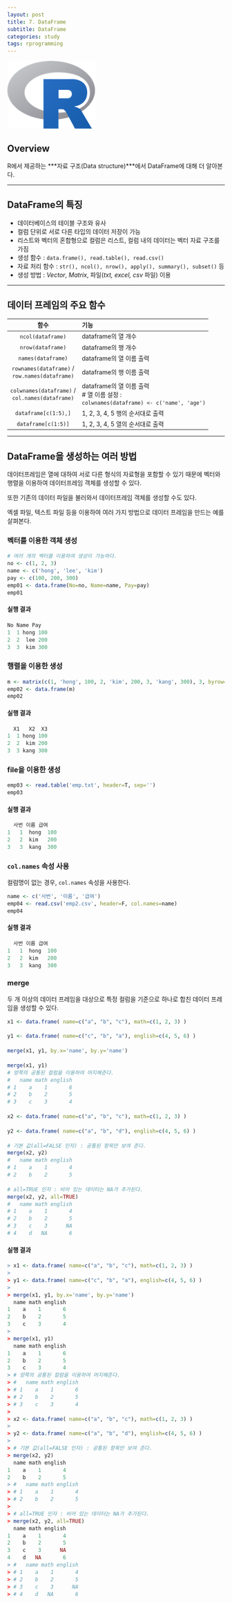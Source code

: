 ```yaml
---
layout: post
title: 7. DataFrame
subtitle: DataFrame
categories: study
tags: rprogramming
---
```


![r](/assets/img/logo/r-logo.png)

## Overview

R에서 제공하는 ***자료 구조(Data structure)***에서 DataFrame에 대해 더 알아본다.

***

## DataFrame의 특징

- 데이터베이스의 테이블 구조와 유사
- 컬럼 단위로 서로 다른 타입의 데이터 저장이 가능
- 리스트와 벡터의 혼합형으로 컬럼은 리스트, 컬럼 내의 데이터는 벡터 자료 구조를 가짐
- 생성 함수 : `data.frame(), read.table(), read.csv()`
- 자료 처리 함수 : `str(), ncol(), nrow(), apply(), summary(), subset()` 등
- 생성 방법 : *Vector*, *Matrix*, 파일(*txt, excel, csv* 파일) 이용

***

## 데이터 프레임의 주요 함수

| 함수 | 기능 |
|:----------:|:-----------|
| `ncol(dataframe)` | dataframe의 열 개수 |
| `nrow(dataframe)` | dataframe의 행 개수 |
| `names(dataframe)` | dataframe의 열 이름 출력 |
| `rownames(dataframe)` /<br>`row.names(dataframe)` | dataframe의 행 이름 출력 |
| `colwnames(dataframe)` /<br>`col.names(dataframe)` | dataframe의 열 이름 출력<br># 열 이름 설정 :<br>`colwnames(dataframe) <- c('name', 'age')` |
| `dataframe[c(1:5),]` | 1, 2, 3, 4, 5 행의 순서대로 출력 |
| `dataframe[c(1:5)]` | 1, 2, 3, 4, 5 열의 순서대로 출력 |

***

## DataFrame을 생성하는 여러 방법

데이터프레임은 열에 대하여 서로 다른 형식의 자료형을 포함할 수 있기 때문에 벡터와 행렬을 이용하여 데이터프레임 객체를 생성할 수 있다.

또한 기존의 데이터 파일을 불러와서 데이터프레임 객체를 생성할 수도 있다.

엑셀 파일, 텍스트 파일 등을 이용하여 여러 가지 방법으로 데이터 프레임을 만드는 예를 살펴본다.

### 벡터를 이용한 객체 생성

```R
# 여러 개의 벡터를 이용하여 생성이 가능하다.
no <- c(1, 2, 3)
name <- c('hong', 'lee', 'kim')
pay <- c(100, 200, 300)
emp01 <- data.frame(No=no, Name=name, Pay=pay)
emp01
```

#### 실행 결과
```R
No Name Pay
1  1 hong 100
2  2  lee 200
3  3  kim 300
```

### 행렬을 이용한 생성

```R
m <- matrix(c(1, 'hong', 100, 2, 'kim', 200, 3, 'kang', 300), 3, byrow=T)
emp02 <- data.frame(m)
emp02
```

#### 실행 결과

```R
  X1   X2  X3
1  1 hong 100
2  2  kim 200
3  3 kang 300
```

### file을 이용한 생성

```R
emp03 <- read.table('emp.txt', header=T, sep='')
emp03
```

#### 실행 결과

```R
  사번 이름 급여
1   1  hong  100
2   2  kim   200
3   3  kang  300
```

### `col.names` 속성 사용

컬럼명이 없는 경우, `col.names` 속성을 사용한다.

```R
name <- c('사번', '이름', '급여')
emp04 <- read.csv('emp2.csv', header=F, col.names=name)
emp04
```

#### 실행 결과

```R
  사번 이름 급여
1   1  hong  100
2   2  kim   200
3   3  kang  300
```

### merge

두 개 이상의 데이터 프레임을 대상으로 특정 컬럼을 기준으로 하나로 합친 데이터 프레임을 생성할 수 있다. 

```R
x1 <- data.frame( name=c("a", "b", "c"), math=c(1, 2, 3) )
 
y1 <- data.frame( name=c("c", "b", "a"), english=c(4, 5, 6) )

merge(x1, y1, by.x='name', by.y='name') 

merge(x1, y1)
# 양쪽의 공통된 컬럼을 이용하여 머지해준다.
#   name math english
# 1    a    1       6
# 2    b    2       5
# 3    c    3       4
 
x2 <- data.frame( name=c("a", "b", "c"), math=c(1, 2, 3) )
 
y2 <- data.frame( name=c("a", "b", "d"), english=c(4, 5, 6) )
 
# 기본 값(all=FALSE 인자) : 공통된 항목만 보여 준다.
merge(x2, y2)
#   name math english
# 1    a    1       4
# 2    b    2       5
 
# all=TRUE 인자 : 비어 있는 데이터는 NA가 추가된다.
merge(x2, y2, all=TRUE)
#   name math english
# 1    a    1       4
# 2    b    2       5
# 3    c    3      NA
# 4    d   NA       6
```

#### 실행 결과
```R
> x1 <- data.frame( name=c("a", "b", "c"), math=c(1, 2, 3) )
>  
> y1 <- data.frame( name=c("c", "b", "a"), english=c(4, 5, 6) )
> 
> merge(x1, y1, by.x='name', by.y='name') 
  name math english
1    a    1       6
2    b    2       5
3    c    3       4
> 
> merge(x1, y1)
  name math english
1    a    1       6
2    b    2       5
3    c    3       4
> # 양쪽의 공통된 컬럼을 이용하여 머지해준다.
> #   name math english
> # 1    a    1       6
> # 2    b    2       5
> # 3    c    3       4
>  
> x2 <- data.frame( name=c("a", "b", "c"), math=c(1, 2, 3) )
>  
> y2 <- data.frame( name=c("a", "b", "d"), english=c(4, 5, 6) )
>  
> # 기본 값(all=FALSE 인자) : 공통된 항목만 보여 준다.
> merge(x2, y2)
  name math english
1    a    1       4
2    b    2       5
> #   name math english
> # 1    a    1       4
> # 2    b    2       5
>  
> # all=TRUE 인자 : 비어 있는 데이터는 NA가 추가된다.
> merge(x2, y2, all=TRUE)
  name math english
1    a    1       4
2    b    2       5
3    c    3      NA
4    d   NA       6
> #   name math english
> # 1    a    1       4
> # 2    b    2       5
> # 3    c    3      NA
> # 4    d   NA       6
```